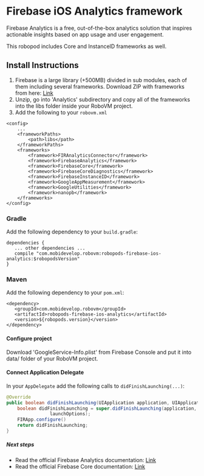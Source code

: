 # Firebase iOS Analytics framework

Firebase Analytics is a free, out-of-the-box analytics solution that inspires actionable insights based on app usage and user engagement.

This robopod includes Core and InstanceID frameworks as well.

## Install Instructions

1. Firebase is a large library (+500MB) divided in sub modules, each of them including several frameworks.
Download ZIP with frameworks from here: [Link](https://firebase.google.com/docs/ios/setup#frameworks)
2. Unzip, go into 'Analytics' subdirectory and copy all of the frameworks into the libs folder inside your RoboVM project.
3. Add the following to your `robovm.xml`
```
<config>
    ...
    <frameworkPaths>
        <path>libs</path>
    </frameworkPaths>
    <frameworks>
        <framework>FIRAnalyticsConnector</framework>
        <framework>FirebaseAnalytics</framework>
        <framework>FirebaseCore</framework>
        <framework>FirebaseCoreDiagnostics</framework>
        <framework>FirebaseInstanceID</framework>
        <framework>GoogleAppMeasurement</framework>
        <framework>GoogleUtilities</framework>
        <framework>nanopb</framework>
    </frameworks>
</config>
```

### Gradle

Add the following dependency to your `build.gradle`:

```
dependencies {
   ... other dependencies ...
   compile "com.mobidevelop.robovm:robopods-firebase-ios-analytics:$robopodsVersion"
}
```

### Maven

Add the following dependency to your `pom.xml`:

```
<dependency>
   <groupId>com.mobidevelop.robovm</groupId>
   <artifactId>robopods-firebase-ios-analytics</artifactId>
   <version>${robopods.version}</version>
</dependency>
```

#### Configure project

Download 'GoogleService-Info.plist' from Firebase Console and put it into data/ folder of your RoboVM project.

#### Connect Application Delegate

In your `AppDelegate` add the following calls to `didFinishLaunching(...)`:

```Java
@Override
public boolean didFinishLaunching(UIApplication application, UIApplicationLaunchOptions launchOptions) {
    boolean didFinishLaunching = super.didFinishLaunching(application,
                launchOptions);    
    FIRApp.configure()
    return didFinishLaunching;
}
```

##### Next steps
- Read the official Firebase Analytics documentation: [Link](https://firebase.google.com/docs/analytics/ios/start)
- Read the official Firebase Core documentation: [Link](https://firebase.google.com/docs/ios)

